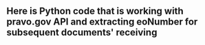## Here is Python code that is working with pravo.gov API and extracting eoNumber for subsequent documents' receiving
